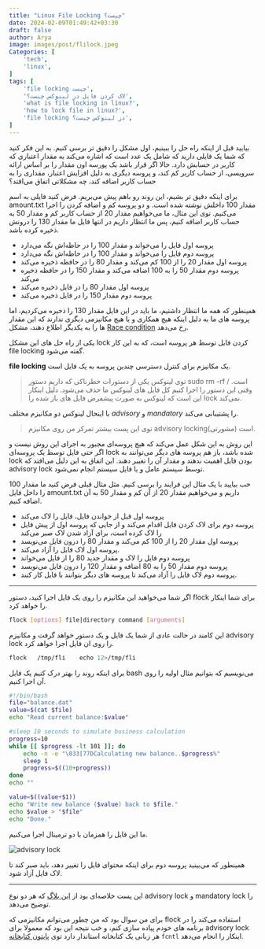 ```yaml
---
title: "Linux File Locking چیست؟"
date: 2024-02-09T01:49:42+03:30
draft: false
author: Arya
image: images/post/flilock.jpeg
Categories: [
    'tech',
    'linux',
]
tags: [
    'file locking چیست',
    'لاک کردن فایل در لینوکس چیست؟',
    'what is file locking in linux?',
    'how to lock file in linux?',
    'file locking در لینوکس چیست؟',
]
---
```



بیایید قبل از اینکه راه حل را ببینیم، اول مشکل را دقیق تر برسی کنیم.
به این فکر کنید که شما یک فایلی دارید که شامل یک عدد است که اشاره می‌کند به مقدار
اعتباری که کاربر در حسابش دارد. حالا اگر قرار باشد یک پورسه اون مقدار را بر اساس ارائه
سرویسی، از حساب کاربر کم کند، و پروسه دیگری به دلیل افزایش اعتبار، مقداری را به حساب
کاربر اضافه کند، چه مشکلاتی اتفاق می‌افتد؟

برای اینکه دقیق تر بشیم، این روند رو باهم پیش می‌بریم.
فرض کنید فایلی به اسم
amount.txt
مقدار 100 داخلش نوشته شده است. و دو پروسه کم و اضافه کردن را اجرا می‌کنیم.
توی این مثال،‌ ما می‌خواهیم مقدار 20 از حساب کاربر کم و مقدار 50 به حساب کاربر
اضافه کنیم، پس ما انتظار داریم در انتها فایل ما مقدار 130 را درونش ذخیره کرده باشد.


- پروسه اول فایل را می‌خواند و مقدار 100 را در حاظه‌اش نگه می‌دارد
- پروسه دوم فایل را می‌خواند و مقدار 100 را در حاظه‌اش نگه می‌دارد
- پروسه اول مقدار 20 را از 100 کم می‌کند و مقدار 80 را در حافظه ذخیره می‌کند
- پروسه دوم مقدار 50 را به 100 اضافه می‌کند و مقدار 150 را در حافظه ذخیره می‌کند
- پروسه اول مقدار 80 را در فایل ذخیره می‌کند
- پروسه دوم مقدار 150 را در فایل ذخیره می‌کند

همینطور که همه ما انتظار داشتیم، ما باید در این فایل مقدار 130 را ذخیره می‌کردیم،
اما پروسه های ما به دلیل اینکه هیچ همکاری و یا هیچ مکانیزمی دیگری ندارند که این مقدار ها را
به یکدیگر اطلاع دهند، مشکل
[Race condition](https://en.wikipedia.org/wiki/Race_condition#Software)
رخ می‌دهد.

یکی از راه حل های این مشکل
lock
کردن فایل توسط هر پروسه است، که به این کار
file locking
گفته می‌شود.

**file locking**
یک مکانیزم برای کنترل دسترسی چندین پروسه به یک فایل است.

> توی لینوکس یکی از دستورات خطرناکی که داریم دستور
> sudo rm -rf /
> است. وقتی این دستور را اجرا کنیم کل فایل های لینوکس ما حذف می‌شود.
> دلیل اینکار این است که لینوکس به صورت پیشفرض فایل های باز شده را
> lock
> نمی‌کند.

با اینحال لینوکس دو مکانیزم مختلف
*advisory* و *mandatory*
را پشتیبانی می‌کند.

> توی این پست بیشتر تمرکز من روی مکانیزم
> advisory locking(مشورتی)
> است.

این روش به این شکل عمل می‌کند که هیچ پروسه‌ای مجبور به اجرای این روش نیست و اگر حتی
فایل توسط یک پروسه‌ای
lock
شده باشد، باز هم پروسه های دیگر می‌توانند به
lock
بودن فایل اهمیت ندهند و مقدار آن را تغییر دهند. این اتفاق به این دلیل می‌افتد که
advisory lock
توسط سیستم عامل و یا فایل سیستم انجام نمی‌شود.

خب بیایید با یک مثال این فرایند را برسی کنیم. مثل مثال قبلی فرض کنید ما مقدار 100
را داخل فایل
amount.txt
داریم و می‌خواهیم مقدار 20 از آن کم و مقدار 50 به آن اضافه کنیم.

- پروسه اول قبل از خواندن فایل، فایل را لاک می‌کند
- پروسه دوم برای لاک کردن فایل اقدام می‌کند و از جایی که پروسه اول از پیش فایل را لاک کرده است، برای آزاد شدن لاک صبر می‌کند
- پروسه اول مقدار 20 را از 100 کم می‌کند و مقدار 80 را درون فایل می‌نویسد
- پروسه اول لاک فایل را آزاد می‌کند.
- پروسه دوم فایل را لاک و مقدار جدید 80 را از فایل می‌خواند
- پروسه دوم مقدار 50 را به 80 اضافه و مقدار 120 را درون فایل می‌نویسد
- پروسه دوم لاک فایل را آزاد می‌کند تا پروسه های دیگر بتوانند با فایل کار کنند.

---

اگر شما می‌خواهید این مکانیزم را روی یک فایل اجرا کنید، دستور
flock
برای شما اینکار را خواهد کرد.

```bash
flock [options] file|directory command [arguments]
```

این کامند در حالت عادی از شما یک فایل و یک دستور خواهد گرفت و مکانیزم
advisory lock
را روی ان فایل اجرا خواهد کرد.

```bash
flock   /tmp/fli    echo 12>/tmp/fli
```

برای اینکه روند را بهتر درک کنیم یک فایل
bash
می‌نویسیم که بتوانیم مثال اولیه را روی آن اجرا کنیم.


```bash
#!/bin/bash
file="balance.dat"
value=$(cat $file)
echo "Read current balance:$value"

#sleep 10 seconds to simulate business calculation
progress=10
while [[ $progress -lt 101 ]]; do
	echo -n -e "\033[77DCalculating new balance..$progress%"
	sleep 1
	progress=$((10+progress))
done
echo ""

value=$((value+$1))
echo "Write new balance ($value) back to $file." 
echo $value > "$file"
echo "Done."
```

ما این فایل را همزمان با دو ترمینال اجرا می‌کنیم.

![advisory lock](/images/post/advisory_lock.gif)

همینطور که می‌بینید پروسه دوم برای اینکه محتوای فایل را تغییر دهد، باید صبر کند تا لاک فایل
آزاد شود.


--- 

این پست خلاصه‌ای بود از 
[این بلاگ](https://www.baeldung.com/linux/file-locking)
که هر دو نوع
advisory lock و mandatory lock
را توضیح می‌دهد.

برای من سوال بود که من چطور می‌توانم مکانیزمی که
flock 
استفاده می‌کند را در برنامه های خودم پیاده سازی کنم، و خب نتیجه این بود که معمولا برای
advisory lock
هر زبانی یک کتابخانه استاندار دارد
توی
[پایتون کتابخانه](https://docs.python.org/3/library/fcntl.html)
`fcntl`
اینکار را انجام می‌دهد.
